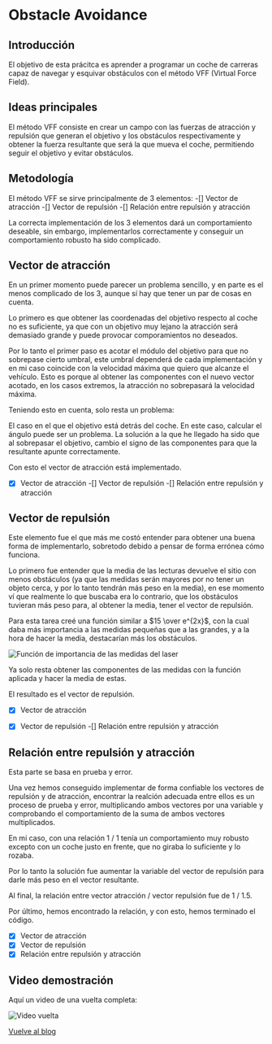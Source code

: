 # Obstacle Avoidance

## Introducción
El objetivo de esta prácitca es aprender a programar un coche de carreras capaz de navegar y esquivar obstáculos con el método VFF (Virtual Force Field).

## Ideas principales
El método VFF consiste en crear un campo con las fuerzas de atracción y repulsión que generan el objetivo y los obstáculos respectivamente y obtener
la fuerza resultante que será la que mueva el coche, permitiendo seguir el objetivo y evitar obstáculos.

## Metodología
El método VFF se sirve principalmente de 3 elementos:
  -[] Vector de atracción
  -[] Vector de repulsión
  -[] Relación entre repulsión y atracción
 
La correcta implementación de los 3 elementos dará un comportamiento deseable, sin embargo, implementarlos correctamente y conseguir un 
comportamiento robusto ha sido complicado.

## Vector de atracción
En un primer momento puede parecer un problema sencillo, y en parte es el menos complicado de los 3, aunque sí hay que tener un par de cosas en cuenta.

Lo primero es que obtener las coordenadas del objetivo respecto al coche no es suficiente, ya que con un objetivo muy lejano la atracción será demasiado grande y puede provocar comporamientos no deseados.

Por lo tanto el primer paso es acotar el módulo del objetivo para que no sobrepase cierto umbral, este umbral dependerá de cada implementación y en mi caso coincide con la velocidad máxima que quiero que alcanze el vehículo. Esto es porque al obtener las componentes con el nuevo vector acotado, en los casos extremos, la atracción no sobrepasará la velocidad máxima.

Teniendo esto en cuenta, solo resta un problema:

El caso en el que el objetivo está detrás del coche. En este caso, calcular el ángulo puede ser un problema. 
La solución a la que he llegado ha sido que al sobrepasar el objetivo, cambio el signo de las componentes para que la resultante apunte correctamente.

Con esto el vector de atracción está implementado.
  -[x] Vector de atracción
  -[] Vector de repulsión
  -[] Relación entre repulsión y atracción

## Vector de repulsión
Este elemento fue el que más me costó entender para obtener una buena forma de implementarlo, sobretodo debido a pensar de forma errónea cómo funciona.

Lo primero fue entender que la media de las lecturas devuelve el sitio con menos obstáculos (ya que las medidas serán mayores por no tener un objeto cerca, y por lo tanto tendrán más peso en la media), en ese momento ví que realmente lo que buscaba era lo contrario, que los obstáculos tuvieran más peso para, al obtener la media, tener el vector de repulsión.

Para esta tarea creé una función similar a $15 \over e^{2x}$, con la cual daba más importancia a las medidas pequeñas que a las grandes, y a la hora de hacer la media, destacarían más los obstáculos.

![Función de importancia de las medidas del laser]()

Ya solo resta obtener las componentes de las medidas con la función aplicada y hacer la media de estas.

El resultado es el vector de repulsión.

  -[x] Vector de atracción
  -[x] Vector de repulsión
  -[] Relación entre repulsión y atracción


## Relación entre repulsión y atracción
Esta parte se basa en prueba y error.

Una vez hemos conseguido implementar de forma confiable los vectores de repulsión y de atracción, encontrar la realción adecuada entre ellos es un proceso de prueba y error, multiplicando ambos vectores por una variable y comprobando el comportamiento de la suma de ambos vectores multiplicados.

En mi caso, con una relación 1 / 1 tenía un comportamiento muy robusto excepto con un coche justo en frente, que no giraba lo suficiente y lo rozaba.

Por lo tanto la solución fue aumentar la variable del vector de repulsión para darle más peso en el vector resultante.

Al final, la relación entre vector atracción / vector repulsión fue de 1 / 1.5.

Por último, hemos encontrado la relación, y con esto, hemos terminado el código.

  -[x] Vector de atracción
  -[x] Vector de repulsión
  -[x] Relación entre repulsión y atracción
  
## Video demostración
Aquí un video de una vuelta completa:

![Video vuelta]()


[Vuelve al blog](../)
